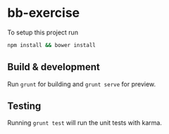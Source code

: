 # bb-exercise

To setup this project run
```bash
npm install && bower install
```

## Build & development

Run `grunt` for building and `grunt serve` for preview.

## Testing

Running `grunt test` will run the unit tests with karma.
